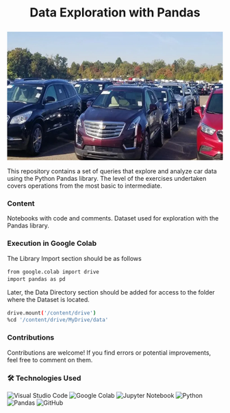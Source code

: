 # <p align="center">Data Exploration with Pandas</p>

<p align="center">
<img src="src\image01.png"  height=300 weight=700>
</p>

This repository contains a set of queries that explore and analyze car data using the Python Pandas library. The level of the exercises undertaken covers operations from the most basic to intermediate.

### Content

Notebooks with code and comments.
Dataset used for exploration with the Pandas library.


### Execution in Google Colab

The Library Import section should be as follows

```bash
from google.colab import drive
import pandas as pd
```

Later, the Data Directory section should be added for access to the folder where the Dataset is located.

```bash
drive.mount('/content/drive')
%cd '/content/drive/MyDrive/data'
```

### Contributions

Contributions are welcome! If you find errors or potential improvements, feel free to comment on them.

### 🛠 Technologies Used

![Visual Studio Code](https://img.shields.io/badge/Visual%20Studio%20Code-0078d7.svg?style=for-the-badge&logo=visual-studio-code&logoColor=white)
![Google Colab](https://img.shields.io/badge/Colab-F9AB00?style=for-the-badge&logo=googlecolab&color=525252)
![Jupyter Notebook](https://img.shields.io/badge/jupyter-%23FA0F00.svg?style=for-the-badge&logo=jupyter&logoColor=white)
![Python](https://img.shields.io/badge/python-3670A0?style=for-the-badge&logo=python&logoColor=ffdd54)
![Pandas](https://img.shields.io/badge/pandas-%23150458.svg?style=for-the-badge&logo=pandas&logoColor=white)
![GitHub](https://img.shields.io/badge/github-%23121011.svg?style=for-the-badge&logo=github&logoColor=white)